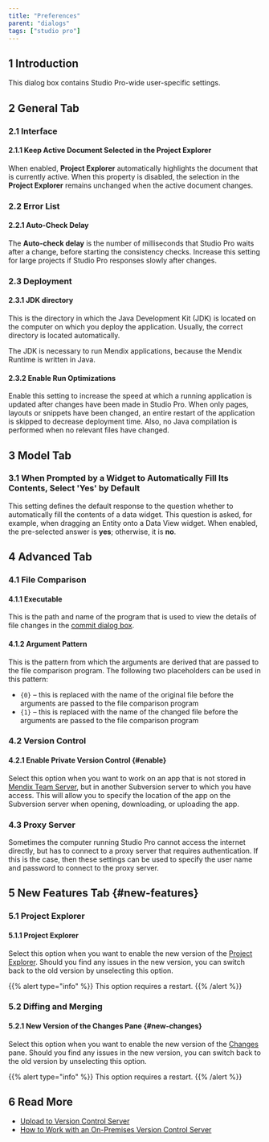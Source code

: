 ```yaml
---
title: "Preferences"
parent: "dialogs"
tags: ["studio pro"]
---
```


## 1 Introduction

This dialog box contains Studio Pro-wide user-specific settings.

## 2 General Tab

### 2.1 Interface

#### 2.1.1 Keep Active Document Selected in the Project Explorer

When enabled, **Project Explorer** automatically highlights the document that is currently active. When this property is disabled, the selection in the **Project Explorer** remains unchanged when the active document changes.

### 2.2 Error List

#### 2.2.1 Auto-Check Delay

The **Auto-check delay** is the number of milliseconds that Studio Pro waits after a change, before starting the consistency checks. Increase this setting for large projects if Studio Pro responses slowly after changes.

### 2.3 Deployment

#### 2.3.1 JDK directory

This is the directory in which the Java Development Kit (JDK) is located on the computer on which you deploy the application. Usually, the correct directory is located automatically.

The JDK is necessary to run Mendix applications, because the Mendix Runtime is written in Java.

#### 2.3.2 Enable Run Optimizations

Enable this setting to increase the speed at which a running application is updated after changes have been made in Studio Pro. When only pages, layouts or snippets have been changed, an entire restart of the application is skipped to decrease deployment time. Also, no Java compilation is performed when no relevant files have changed.

## 3 Model Tab

### 3.1 When Prompted by a Widget to Automatically Fill Its Contents, Select 'Yes' by Default

This setting defines the default response to the question whether to automatically fill the contents of a data widget. This question is asked, for example, when dragging an Entity onto a Data View widget. When enabled, the pre-selected answer is **yes**; otherwise, it is **no**.

## 4 Advanced Tab

### 4.1 File Comparison

#### 4.1.1 Executable

This is the path and name of the program that is used to view the details of file changes in the [commit dialog box](commit-dialog).

#### 4.1.2 Argument Pattern

This is the pattern from which the arguments are derived that are passed to the file comparison program. The following two placeholders can be used in this pattern:

* `{0}` – this is replaced with the name of the original file before the arguments are passed to the file comparison program
* `{1}` – this is replaced with the name of the changed file before the arguments are passed to the file comparison program

### 4.2 Version Control

#### 4.2.1 Enable Private Version Control {#enable}

Select this option when you want to work on an app that is not stored in [Mendix Team Server](/developerportal/develop/team-server), but in another Subversion server to which you have access. This will allow you to specify the location of the app on the Subversion server when opening, downloading, or uploading the app.

### 4.3 Proxy Server

Sometimes the computer running Studio Pro cannot access the internet directly, but has to connect to a proxy server that requires authentication. If this is the case, then these settings can be used to specify the user name and password to connect to the proxy server.

## 5 New Features Tab {#new-features}

### 5.1 Project Explorer

#### 5.1.1 Project Explorer

Select this option when you want to enable the new version of the [Project Explorer](project-explorer). Should you find any issues in the new version, you can switch back to the old version by unselecting this option.

{{% alert type="info" %}}
This option requires a restart.
{{% /alert %}}

### 5.2 Diffing and Merging

#### 5.2.1 New Version of the Changes Pane {#new-changes}

Select this option when you want to enable the new version of the [Changes](studio-pro-overview#changes) pane. Should you find any issues in the new version, you can switch back to the old version by unselecting this option.

{{% alert type="info" %}}
This option requires a restart.
{{% /alert %}}

## 6 Read More

* [Upload to Version Control Server](upload-to-version-control-dialog)
* [How to Work with an On-Premises Version Control Server](/howto/collaboration-requirements-management/on-premises-svn-howto)
